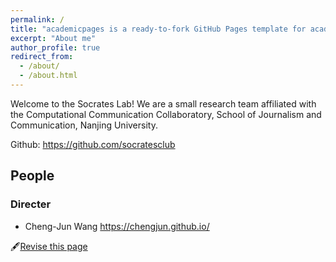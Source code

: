 ```yaml
---
permalink: /
title: "academicpages is a ready-to-fork GitHub Pages template for academic personal websites"
excerpt: "About me"
author_profile: true
redirect_from: 
  - /about/
  - /about.html
---
```


 

Welcome to the Socrates Lab! We are a small research team affiliated with the Computational Communication Collaboratory, School of Journalism and Communication, Nanjing University.

Github: https://github.com/socratesclub

## People
### Directer
- Cheng-Jun Wang https://chengjun.github.io/


🖋[Revise this page](https://github.com/SocratesClub/socratesclub.github.io/edit/master/_pages/about.md)
